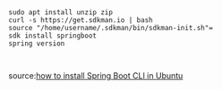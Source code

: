 


```


sudo apt install unzip zip
curl -s https://get.sdkman.io | bash
source "/home/username/.sdkman/bin/sdkman-init.sh"=
sdk install springboot
spring version



```


source:[how to install Spring Boot CLI in Ubuntu](https://stackoverflow.com/questions/49889906/how-do-i-install-spring-boot-cli-in-ubuntu)
